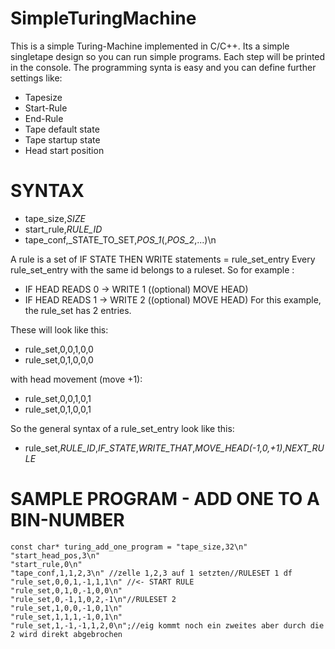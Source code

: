 # SimpleTuringMachine
This is a simple Turing-Machine implemented in C/C++.
Its a simple singletape design so you can run simple programs.
Each step will be printed in the console.
The programming synta is easy and you can define further settings like:
* Tapesize
* Start-Rule
* End-Rule
* Tape default state
* Tape startup state
* Head start position

# SYNTAX
* tape_size,_SIZE_
* start_rule,_RULE_ID_
* tape_conf,_STATE_TO_SET,_POS_1_(,_POS_2_,...)\n

A rule is a set of IF STATE THEN WRITE statements = rule_set_entry
Every rule_set_entry with the same id belongs to a ruleset.
So for example :
* IF HEAD READS 0 -> WRITE 1 ((optional) MOVE HEAD)
* IF HEAD READS 1 -> WRITE 2 ((optional) MOVE HEAD)
For this example, the rule_set has 2 entries.

These will look like this:
* rule_set,0,0,1,0,0
* rule_set,0,1,0,0,0

with head movement (move +1):
* rule_set,0,0,1,0,1
* rule_set,0,1,0,0,1

So the general syntax of a rule_set_entry look like this:
* rule_set,_RULE_ID_,_IF_STATE_,_WRITE_THAT_,_MOVE_HEAD(-1,0,+1)_,_NEXT_RULE_

# SAMPLE PROGRAM - ADD ONE TO A BIN-NUMBER
```
const char* turing_add_one_program = "tape_size,32\n"
"start_head_pos,3\n"
"start_rule,0\n"
"tape_conf,1,1,2,3\n" //zelle 1,2,3 auf 1 setzten//RULESET 1 df
"rule_set,0,0,1,-1,1,1\n" //<- START RULE
"rule_set,0,1,0,-1,0,0\n"
"rule_set,0,-1,1,0,2,-1\n"//RULESET 2
"rule_set,1,0,0,-1,0,1\n"
"rule_set,1,1,1,-1,0,1\n"
"rule_set,1,-1,-1,1,2,0\n";//eig kommt noch ein zweites aber durch die 2 wird direkt abgebrochen 
